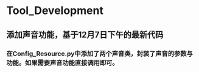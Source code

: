 # Tool_Development
## 添加声音功能，基于12月7日下午的最新代码
### 在Config_Resource.py中添加了两个声音类，封装了声音的参数与功能。如果需要声音功能直接调用即可。
